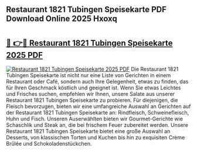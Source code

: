 ## Restaurant 1821 Tubingen Speisekarte PDF Download Online 2025 Hxoxq

# <h2><a href="http://gcb9nd.nevu.top/?p=Restaurant+1821+Tubingen+Speisekarte">🔗 👉🔴 Restaurant 1821 Tubingen Speisekarte 2025 PDF</a></h2>

[![Restaurant 1821 Tubingen Speisekarte 2025 PDF](https://i.imgur.com/dBaPXMq.png)](http://gcb9nd.nevu.top/?p=Restaurant+1821+Tubingen+Speisekarte)
Die Restaurant 1821 Tubingen Speisekarte ist nicht nur eine Liste von Gerichten in einem Restaurant oder Café, sondern auch Ihre Gelegenheit, etwas zu finden, das für Ihren Geschmack köstlich und geeignet ist. Wenn Sie etwas Leichtes und Frisches suchen, empfehlen wir Ihnen, unsere Salate aus unserer Restaurant 1821 Tubingen Speisekarte zu probieren. Für diejenigen, die Fleisch bevorzugen, bieten wir eine umfangreiche Auswahl an Gerichten auf der Restaurant 1821 Tubingen Speisekarte an: Rindfleisch, Schweinefleisch, Huhn und Fisch. Unseren Auserwählten bieten wir Gourmet-Gerichte wie Schaschlik und Steak an, die bei frischem Feuer zubereitet werden. Unsere Restaurant 1821 Tubingen Speisekarte bietet eine große Auswahl an Desserts, von klassischen Torten und Kuchen bis hin zu exquisiten Crème Brûlée und Schokoladenstückchen.
